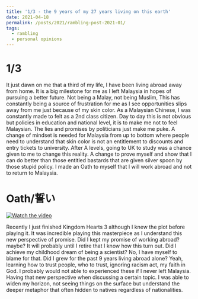 ```yaml
---
title: '1/3 - the 9 years of my 27 years living on this earth'
date: 2021-04-18
permalink: /posts/2021/rambling-post-2021-01/
tags:
  - rambling
  - personal opinions
---
```


1/3 
======
It just dawn on me that a third of my life, I have been living abroad away from home. It is a big milestone for me as I left Malaysia in hopes of pursuing a better future. Not being a Malay, not being Muslim, This has constantly being a source of frustration for me as I see opportunities slips away from me just because of my skin color. As a Malaysian Chinese, I was constantly made to felt as a 2nd class citizen. Day to day this is not obvious but policies in education and national level, it is to make me not to feel Malaysian. The lies and promises by politicians just make me puke. A change of mindset is needed for Malaysia from up to bottom where people need to understand that skin color is not an entitlement to discounts and entry tickets to university. After A levels, going to UK to study was a chance given to me to change this reality. A change to prove myself and show that I can do better than those entitled bastards that are given silver spoon by those stupid policy. I made an Oath to myself that I will work abroad and not to return to Malaysia.

Oath/誓い
=====

[![Watch the video](https://img.youtube.com/vi/Xpy3pGXg5CU/1.jpg)](https://youtu.be/Xpy3pGXg5CU)

Recently I just finished Kingdom Hearts 3 although I knew the plot before playing it. It was incredible playing this masterpiece as I understand this new perspective of promise. Did I kept my promise of working abroad? maybe? It will probably until I retire that I know how this turn out. Did I achieve my childhood dream of being a scientist? No, I have myself to blame for that. Did I grew for the past 9 years living abroad alone? Yeah, learning how to trust people, who to trust, ignoring racism act, my faith in God. I probably would not able to experienced these if I never left Malaysia. Having that new perspective when discussing a certain topic. I was able to widen my horizon, not seeing things on the surface but understand the deeper metaphor that often hidden to natives regardless of nationalities.
